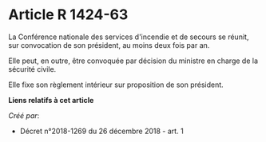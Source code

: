 # Article R 1424-63

La Conférence nationale des services d'incendie et de secours se réunit, sur convocation de son président, au moins deux fois
par an.

Elle peut, en outre, être convoquée par décision du ministre en charge de la sécurité civile.

Elle fixe son règlement intérieur sur proposition de son président.

**Liens relatifs à cet article**

_Créé par_:

  - Décret n°2018-1269 du 26 décembre 2018 - art. 1
